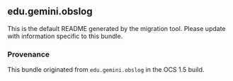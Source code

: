 
## edu.gemini.obslog

This is the default README generated by the migration tool. Please update with information specific to this bundle.

### Provenance

This bundle originated from `edu.gemini.obslog` in the OCS 1.5 build. 